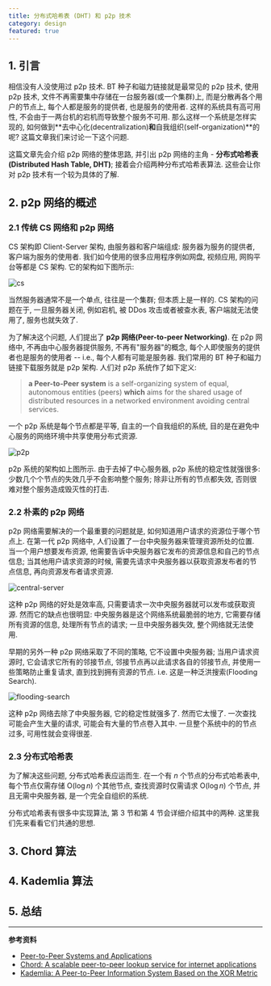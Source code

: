 ```yaml
---
title: 分布式哈希表 (DHT) 和 p2p 技术
category: design
featured: true
---
```

## 1. 引言
相信没有人没使用过 p2p 技术. BT 种子和磁力链接就是最常见的 p2p 技术, 使用 p2p 技术, 文件不再需要集中存储在一台服务器(或一个集群)上, 而是分散再各个用户的节点上, 每个人都是服务的提供者, 也是服务的使用者. 这样的系统具有高可用性, 不会由于一两台机的宕机而导致整个服务不可用. 那么这样一个系统是怎样实现的, 如何做到**去中心化(decentralization)**和**自我组织(self-organization)**的呢? 这篇文章我们来讨论一下这个问题.

这篇文章先会介绍 p2p 网络的整体思路, 并引出 p2p 网络的主角 - **分布式哈希表(Distributed Hash Table, DHT)**; 接着会介绍两种分布式哈希表算法. 这些会让你对 p2p 技术有一个较为具体的了解.

## 2. p2p 网络的概述

### 2.1 传统 CS 网络和 p2p 网络

CS 架构即 Client-Server 架构, 由服务器和客户端组成: 服务器为服务的提供者, 客户端为服务的使用者. 我们如今使用的很多应用程序例如网盘, 视频应用, 网购平台等都是 CS 架构. 它的架构如下图所示:

![cs]()

当然服务器通常不是一个单点, 往往是一个集群; 但本质上是一样的. CS 架构的问题在于, 一旦服务器关闭, 例如宕机, 被 DDos 攻击或者被查水表, 客户端就无法使用了, 服务也就失效了.

为了解决这个问题, 人们提出了 **p2p 网络(Peer-to-peer Networking)**. 在 p2p 网络中, 不再由中心服务器提供服务, 不再有"服务器"的概念, 每个人即使服务的提供者也是服务的使用者 -- i.e., 每个人都有可能是服务器. 我们常用的 BT 种子和磁力链接下载服务就是 p2p 架构. 人们对 p2p 系统作了如下定义:

> **a Peer-to-Peer system** is a self-organizing system of equal, autonomous entities (peers) **which** aims for the shared usage of distributed resources in a networked environment avoiding central services.

一个 p2p 系统是每个节点都是平等, 自主的一个自我组织的系统, 目的是在避免中心服务的网络环境中共享使用分布式资源.

![p2p]()

p2p 系统的架构如上图所示. 由于去掉了中心服务器, p2p 系统的稳定性就强很多: 少数几个个节点的失效几乎不会影响整个服务; 除非让所有的节点都失效, 否则很难对整个服务造成毁灭性的打击.

### 2.2 朴素的 p2p 网络

p2p 网络需要解决的一个最重要的问题就是, 如何知道用户请求的资源位于哪个节点上. 在第一代 p2p 网络中, 人们设置了一台中央服务器来管理资源所处的位置. 当一个用户想要发布资源, 他需要告诉中央服务器它发布的资源信息和自己的节点信息; 当其他用户请求资源的时候, 需要先请求中央服务器以获取资源发布者的节点信息, 再向资源发布者请求资源.

![central-server]()

这种 p2p 网络的好处是效率高, 只需要请求一次中央服务器就可以发布或获取资源. 然而它的缺点也很明显: 中央服务器是这个网络系统最脆弱的地方, 它需要存储所有资源的信息, 处理所有节点的请求; 一旦中央服务器失效, 整个网络就无法使用.

早期的另外一种 p2p 网络采取了不同的策略, 它不设置中央服务器; 当用户请求资源时, 它会请求它所有的邻接节点, 邻接节点再以此请求各自的邻接节点, 并使用一些策略防止重复请求, 直到找到拥有资源的节点. i.e. 这是一种泛洪搜索(Flooding Search).

![flooding-search]()

这种 p2p 网络去除了中央服务器, 它的稳定性就强多了. 然而它太慢了. 一次查找可能会产生大量的请求, 可能会有大量的节点卷入其中. 一旦整个系统中的的节点过多, 可用性就会变得很差.

### 2.3 分布式哈希表

为了解决这些问题, 分布式哈希表应运而生. 在一个有 $n$ 个节点的分布式哈希表中, 每个节点仅需存储 $\mathrm{O}(\log n)$ 个其他节点, 查找资源时仅需请求 $\mathrm{O}(\log n)$ 个节点, 并且无需中央服务器, 是一个完全自组织的系统.

分布式哈希表有很多中实现算法, 第 3 节和第 4 节会详细介绍其中的两种. 这里我们先来看看它们共通的思想.

## 3. Chord 算法

## 4. Kademlia 算法

## 5. 总结

---

**参考资料**
- [Peer-to-Peer Systems and Applications](https://www.springer.com/us/book/9783540291923)
- [Chord: A scalable peer-to-peer lookup service for internet applications](https://dl.acm.org/doi/abs/10.1145/964723.383071)
- [Kademlia: A Peer-to-Peer Information System Based on the XOR Metric](https://link.springer.com/chapter/10.1007/3-540-45748-8_5)
